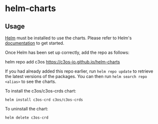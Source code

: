 # helm-charts

## Usage

[Helm](https://helm.sh) must be installed to use the charts.  Please refer to
Helm's [documentation](https://helm.sh/docs) to get started.

Once Helm has been set up correctly, add the repo as follows:

  helm repo add c3os https://c3os-io.github.io/helm-charts

If you had already added this repo earlier, run `helm repo update` to retrieve
the latest versions of the packages.  You can then run `helm search repo
<alias>` to see the charts.

To install the c3os/c3os-crds chart:

    helm install c3os-crd c3os/c3os-crds

To uninstall the chart:

    helm delete c3os-crd
